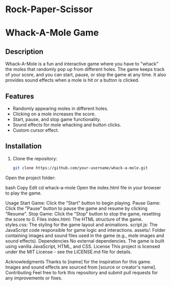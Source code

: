 ﻿# Rock-Paper-Scissor
# Whack-A-Mole Game

## Description
Whack-A-Mole is a fun and interactive game where you have to "whack" the moles that randomly pop up from different holes. The game keeps track of your score, and you can start, pause, or stop the game at any time. It also provides sound effects when a mole is hit or a button is clicked.

## Features
- Randomly appearing moles in different holes.
- Clicking on a mole increases the score.
- Start, pause, and stop game functionality.
- Sound effects for mole whacking and button clicks.
- Custom cursor effect.

## Installation

1. Clone the repository:
   ```bash
   git clone https://github.com/your-username/whack-a-mole.git
Open the project folder:

bash
Copy
Edit
cd whack-a-mole
Open the index.html file in your browser to play the game.

Usage
Start Game: Click the "Start" button to begin playing.
Pause Game: Click the "Pause" button to pause the game and resume by clicking "Resume".
Stop Game: Click the "Stop" button to stop the game, resetting the score to 0.
Files
index.html: The HTML structure of the game.
styles.css: The styling for the game layout and animations.
script.js: The JavaScript code responsible for game logic and interactions.
assets/: Folder containing images and sound files used in the game (e.g., mole images and sound effects).
Dependencies
No external dependencies. The game is built using vanilla JavaScript, HTML, and CSS.
License
This project is licensed under the MIT License - see the LICENSE.md file for details.

Acknowledgments
Thanks to [name] for the inspiration for this game.
Images and sound effects are sourced from [source or creator's name].
Contributing
Feel free to fork this repository and submit pull requests for any improvements or fixes.
